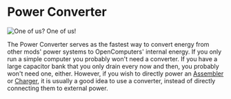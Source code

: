 # Power Converter

![One of us? One of us!](oredict:oc:powerConverter)

The Power Converter serves as the fastest way to convert energy from other mods' power systems to OpenComputers' internal energy. If you only run a simple computer you probably won't need a converter. If you have a large capacitor bank that you only drain every now and then, you probably won't need one, either. However, if you wish to directly power an [Assembler](assembler.md) or [Charger](charger.md), it is usually a good idea to use a converter, instead of directly connecting them to external power.
